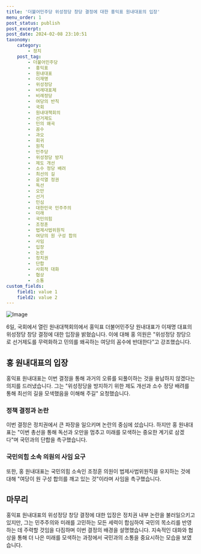 ```yaml
---
title: '더불어민주당 위성정당 창당 결정에 대한 홍익표 원내대표의 입장'
menu_order: 1
post_status: publish
post_excerpt: 
post_date: 2024-02-08 23:10:51
taxonomy:
    category:
        - 정치
    post_tag:
        - 더불어민주당
        -  홍익표
        -  원내대표
        -  이재명
        -  위성정당
        -  비례대표제
        -  비례정당
        -  여당의 반칙
        -  국회
        -  원내대책회의
        -  선거제도
        -  민의 왜곡
        -  꼼수
        -  과오
        -  회귀
        -  원칙
        -  민주당
        -  위성정당 방지
        -  제도 개선
        -  소수 정당 배려
        -  최선의 길
        -  윤석열 정권
        -  독선
        -  오만
        -  선거
        -  민심
        -  대한민국 민주주의
        -  미래
        -  국민의힘
        -  조정훈
        -  법제사법위원직
        -  여당의 원 구성 합의
        -  사임
        -  입장
        -  논란
        -  정치권
        -  단합
        -  사회적 대화
        -  협상
        -  소통
custom_fields:
    field1: value 1
    field2: value 2
---
```


![Image](https://imgnews.pstatic.net/image/656/2024/02/06/0000078913_001_20240206103804203.jpg?type=w647)

6일, 국회에서 열린 원내대책회의에서 홍익표 더불어민주당 원내대표가 이재명 대표의 위성정당 창당 결정에 대한 입장을 밝혔습니다. 이에 대해 홍 의원은 "위성정당 창당으로 선거제도를 무력화하고 민의를 왜곡하는 여당의 꼼수에 반대한다"고 강조했습니다.
## 홍 원내대표의 입장
홍익표 원내대표는 이번 결정을 통해 과거의 오류를 되풀이하는 것을 용납하지 않겠다는 의지를 드러냈습니다. 그는 "위성정당을 방지하기 위한 제도 개선과 소수 정당 배려를 통해 최선의 길을 모색했음을 이해해 주길" 요청했습니다.
### 정책 결정과 논란
이번 결정은 정치권에서 큰 파장을 일으키며 논란의 중심에 섰습니다. 하지만 홍 원내대표는 "이번 총선을 통해 독선과 오만을 멈추고 미래를 모색하는 중요한 계기로 삼겠다"며 국민과의 단합을 촉구했습니다.
### 국민의힘 소속 의원의 사임 요구
또한, 홍 원내대표는 국민의힘 소속인 조정훈 의원이 법제사법위원직을 유지하는 것에 대해 "여당이 원 구성 합의를 깨고 있는 것"이라며 사임을 촉구했습니다.
## 마무리
홍익표 원내대표의 위성정당 창당 결정에 대한 입장은 정치권 내부 논란을 불러일으키고 있지만, 그는 민주주의와 미래를 고민하는 모든 세력이 합심하여 국민의 목소리를 반영하는 데 주력할 것임을 다짐하며 이번 결정의 배경을 설명했습니다. 지속적인 대화와 협상을 통해 더 나은 미래를 모색하는 과정에서 국민과의 소통을 중요시하는 모습을 보였습니다.
